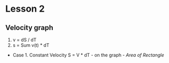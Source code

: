 # Lesson 2

## Velocity graph
1. v = dS / dT
2. s = Sum v(t) * dT

* Case 1. Constant Velocity
     S = V * dT - on the graph - _Area of Rectangle_
     
